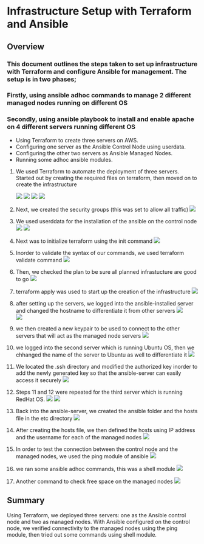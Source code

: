 # Infrastructure Setup with Terraform and Ansible
## Overview

### This document outlines the steps taken to set up infrastructure with Terraform and configure Ansible for management. The setup is in two phases;

### Firstly, using ansible adhoc commands to manage 2 different managed nodes running on different OS

### Secondly, using ansible playbook to install and enable apache on 4 different servers running different OS 

- Using Terraform to create three servers on AWS.
- Configuring one server as the Ansible Control Node using userdata.
- Configuring the other two servers as Ansible Managed Nodes.
- Running some adhoc ansible modules.


1. We used Terraform to automate the deployment of three servers. Started out by creating the required files on terraform, then moved on to create the infrastructure

    ![](/img/01.create-files.png)
    ![](/img/002.provider.png)
    ![](/img/02.infrastructures.png)
    ![](/img/03.infra.png)
2. Next, we created the security groups (this was set to allow all traffic)
![](/img/04.sg.png)
3. We used userddata for the installation of the ansible on the control node 
![](/img/06userdata.png)
![](/img/05servers.png)
4. Next was to initialize terraform using the init command 
![](/img/07.terraform-init.png)
5. Inorder to validate the syntax of our commands, we used terraform validate command 
![](/img/08.validate.png)
6. Then, we checked the plan to be sure all planned infrastucture are good to go 
![](/img/09.plan.png)
7. terraform apply was used to start up the creation of the infrastructure
![](/img/10.apply.png)
8. after setting up the servers, we logged into the ansible-installed server and changed the hostname to differentiate it from other servers
![](/img/11.login.png)  
![](/img/12.change-name.png)
9. we then created a new keypair to be used to connect to the other servers that will act as the managed node servers
![](/img/13.gen-key.png)
10. we logged into the second server which is running Ubuntu OS, then we chhanged the name of the server to Ubuntu as well to differentiate it 
![](/img/14server1.png)
11. We located the .ssh directory and modified the authorized key inorder to add the newly generated key so that the ansible-server can easily access it securely 
![](/img/15addkey-1.png)
12. Steps 11 and 12 were repeated for the third server which is running RedHat OS.
![](/img/16.change-name.png)
![](/img/16.addkey-2.png)  
13. Back into the ansible-server, we created the ansible folder and the hosts file in the etc directory 
![](/img/17.hostsfile.png)
14. After creating the hosts file, we then defined the hosts using IP address and the username for each of the managed nodes
![](/img/18definehosts.png)
15. In order to test the connection between the control node and the managed nodes, we used the ping module of ansible 
![](/img/19pingtest.png)
16. we ran some ansible adhoc commands, this was a shell module
![](/img/20.filesystem.png)
17. Another command to check free space on the managed nodes
![](/img/21free-memory.png)

## Summary
Using Terraform, we deployed three servers: one as the Ansible control node and two as managed nodes. With Ansible configured on the control node, we verified connectivity to the managed nodes using the ping module, then tried out some commands using shell module.



